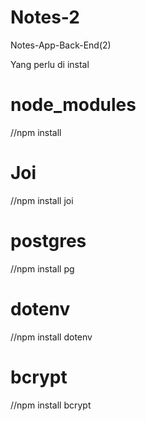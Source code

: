 # Notes-2
Notes-App-Back-End(2)

Yang perlu di instal

# node_modules
//npm install 

# Joi
//npm install joi

# postgres
//npm install pg

# dotenv
//npm install dotenv

# bcrypt
//npm install bcrypt
